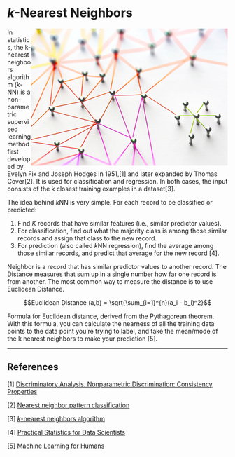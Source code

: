 # *k*-Nearest Neighbors

<img src='0417red_WinInsider.jpeg' align='right' width=450/>

In statistics, the k-nearest neighbors algorithm (*k*-NN) is a non-parametric supervised learning method first developed by Evelyn Fix and Joseph Hodges in 1951,[1] and later expanded by Thomas Cover[2]. It is used for classification and regression. In both cases, the input consists of the k closest training examples in a dataset[3].

The idea behind *k*NN is very simple. For each record to be classified or predicted:
1. Find *K* records that have similar features (i.e., similar predictor values).
2. For classification, find out what the majority class is among those similar records and assign that class to the new record.
3. For prediction (also called *k*NN regression), find the average among those similar records, and predict that average for the new record [4].

Neighbor is a record that has similar predictor values to another record. The Distance measures that sum up in a single number how far one record is from another. The most common way to measure the distance is to use Euclidean Distance.

$$Euclidean Distance (a,b) = \sqrt{\sum_{i=1}^{n}(a_i - b_i)^2}$$

Formula for Euclidean distance, derived from the Pythagorean theorem. With this formula, you can calculate the nearness of all the training data points to the data point you’re trying to label, and take the mean/mode of the k nearest neighbors to make your prediction [5].

---
## References

[1] [Discriminatory Analysis. Nonparametric Discrimination: Consistency Properties](https://apps.dtic.mil/dtic/tr/fulltext/u2/a800276.pdf)

[2] [Nearest neighbor pattern classification](http://ssg.mit.edu/cal/abs/2000_spring/np_dens/classification/cover67.pdf)

[3] [*k*-nearest neighbors algorithm](https://en.wikipedia.org/wiki/K-nearest_neighbors_algorithm)

[4] [Practical Statistics for Data Scientists](https://www.oreilly.com/library/view/practical-statistics-for/9781491952955/)

[5] [Machine Learning for Humans](https://everythingcomputerscience.com/books/Machine%20Learning%20for%20Humans.pdf)
